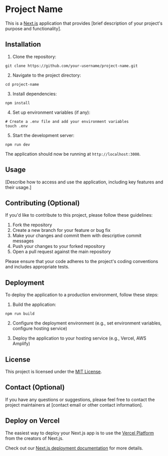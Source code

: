 # Project Name

This is a [Next.js](https://nextjs.org/) application that provides [brief description of your project's purpose and functionality].

## Installation

1. Clone the repository:

```
git clone https://github.com/your-username/project-name.git
```

2. Navigate to the project directory:

```
cd project-name
```

3. Install dependencies:

```
npm install
```

4. Set up environment variables (if any):

```
# Create a .env file and add your environment variables
touch .env
```

5. Start the development server:

```
npm run dev
```

The application should now be running at `http://localhost:3000`.

## Usage

[Describe how to access and use the application, including key features and their usage.]

## Contributing (Optional)

If you'd like to contribute to this project, please follow these guidelines:

1. Fork the repository
2. Create a new branch for your feature or bug fix
3. Make your changes and commit them with descriptive commit messages
4. Push your changes to your forked repository
5. Open a pull request against the main repository

Please ensure that your code adheres to the project's coding conventions and includes appropriate tests.

## Deployment

To deploy the application to a production environment, follow these steps:

1. Build the application:

```
npm run build
```

2. Configure the deployment environment (e.g., set environment variables, configure hosting service)

3. Deploy the application to your hosting service (e.g., Vercel, AWS Amplify)

## License

This project is licensed under the [MIT License](LICENSE).

## Contact (Optional)

If you have any questions or suggestions, please feel free to contact the project maintainers at [contact email or other contact information].
## Deploy on Vercel

The easiest way to deploy your Next.js app is to use the [Vercel Platform](https://vercel.com/new?utm_medium=default-template&filter=next.js&utm_source=create-next-app&utm_campaign=create-next-app-readme) from the creators of Next.js.

Check out our [Next.js deployment documentation](https://nextjs.org/docs/deployment) for more details.
